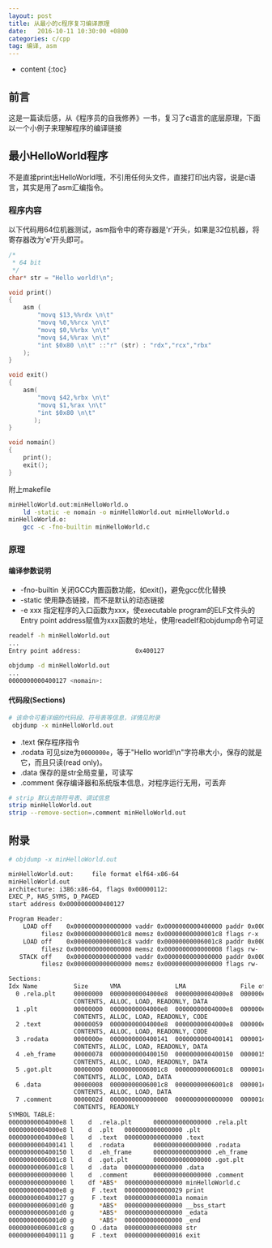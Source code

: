 ```yaml
---
layout: post
title: 从最小的c程序复习编译原理
date:   2016-10-11 10:30:00 +0800
categories: c/cpp 
tag: 编译, asm
---
```


* content
{:toc}

## 前言
这是一篇读后感，从《程序员的自我修养》一书，复习了c语言的底层原理，下面以一个小例子来理解程序的编译链接

## 最小HelloWorld程序
不是直接print出HelloWorld哦，不引用任何头文件，直接打印出内容，说是c语言，其实是用了asm汇编指令。
### 程序内容
以下代码用64位机器测试，asm指令中的寄存器是'r'开头，如果是32位机器，将寄存器改为'e'开头即可。

~~~ c
/*
 * 64 bit
 */
char* str = "Hello world!\n";

void print()
{
    asm ( 
	    "movq $13,%%rdx \n\t"
	    "movq %0,%%rcx \n\t"
	    "movq $0,%%rbx \n\t"
	    "movq $4,%%rax \n\t"
	    "int $0x80 \n\t" ::"r" (str) : "rdx","rcx","rbx"
	);
}

void exit()
{
    asm(
	    "movq $42,%rbx \n\t"
	    "movq $1,%rax \n\t"
	    "int $0x80 \n\t"
       );
}

void nomain()
{
    print();
    exit();
}
~~~



附上makefile

~~~ bash
minHelloWorld.out:minHelloWorld.o
	ld -static -e nomain -o minHelloWorld.out minHelloWorld.o
minHelloWorld.o:
	gcc -c -fno-builtin minHelloWorld.c
~~~

### 原理
#### 编译参数说明
- -fno-builtin 关闭GCC内置函数功能，如exit()，避免gcc优化替换
- -static 使用静态链接，而不是默认的动态链接
- -e xxx 指定程序的入口函数为xxx，使executable program的ELF文件头的Entry point address赋值为xxx函数的地址，使用readelf和objdump命令可证

~~~ bash
readelf -h minHelloWorld.out
...
Entry point address:               0x400127

objdump -d minHelloWorld.out
...
0000000000400127 <nomain>:
~~~

#### 代码段(Sections)

~~~ bash
# 该命令可看详细的代码段、符号表等信息，详情见附录
 objdump -x minHelloWorld.out
~~~

- .text 保存程序指令
- .rodata 可见size为`0000000e`，等于"Hello world!\n"字符串大小，保存的就是它，而且只读(read only)。
- .data 保存的是str全局变量，可读写
- .comment 保存编译器和系统版本信息，对程序运行无用，可丢弃

~~~ bash
# strip 默认去除符号表、调试信息
strip minHelloWorld.out
strip --remove-section=.comment minHelloWorld.out
~~~


## 附录

~~~ bash
# objdump -x minHelloWorld.out

minHelloWorld.out:     file format elf64-x86-64
minHelloWorld.out
architecture: i386:x86-64, flags 0x00000112:
EXEC_P, HAS_SYMS, D_PAGED
start address 0x0000000000400127

Program Header:
    LOAD off    0x0000000000000000 vaddr 0x0000000000400000 paddr 0x0000000000400000 align 2**21
         filesz 0x00000000000001c8 memsz 0x00000000000001c8 flags r-x
    LOAD off    0x00000000000001c8 vaddr 0x00000000006001c8 paddr 0x00000000006001c8 align 2**21
         filesz 0x0000000000000008 memsz 0x0000000000000008 flags rw-
   STACK off    0x0000000000000000 vaddr 0x0000000000000000 paddr 0x0000000000000000 align 2**3
         filesz 0x0000000000000000 memsz 0x0000000000000000 flags rw-

Sections:
Idx Name          Size      VMA               LMA               File off  Algn
  0 .rela.plt     00000000  00000000004000e8  00000000004000e8  000000e8  2**3
                  CONTENTS, ALLOC, LOAD, READONLY, DATA
  1 .plt          00000000  00000000004000e8  00000000004000e8  000000e8  2**2
                  CONTENTS, ALLOC, LOAD, READONLY, CODE
  2 .text         00000059  00000000004000e8  00000000004000e8  000000e8  2**2
                  CONTENTS, ALLOC, LOAD, READONLY, CODE
  3 .rodata       0000000e  0000000000400141  0000000000400141  00000141  2**0
                  CONTENTS, ALLOC, LOAD, READONLY, DATA
  4 .eh_frame     00000078  0000000000400150  0000000000400150  00000150  2**3
                  CONTENTS, ALLOC, LOAD, READONLY, DATA
  5 .got.plt      00000000  00000000006001c8  00000000006001c8  000001c8  2**3
                  CONTENTS, ALLOC, LOAD, DATA
  6 .data         00000008  00000000006001c8  00000000006001c8  000001c8  2**3
                  CONTENTS, ALLOC, LOAD, DATA
  7 .comment      0000002d  0000000000000000  0000000000000000  000001d0  2**0
                  CONTENTS, READONLY
SYMBOL TABLE:
00000000004000e8 l    d  .rela.plt      0000000000000000 .rela.plt
00000000004000e8 l    d  .plt   0000000000000000 .plt
00000000004000e8 l    d  .text  0000000000000000 .text
0000000000400141 l    d  .rodata        0000000000000000 .rodata
0000000000400150 l    d  .eh_frame      0000000000000000 .eh_frame
00000000006001c8 l    d  .got.plt       0000000000000000 .got.plt
00000000006001c8 l    d  .data  0000000000000000 .data
0000000000000000 l    d  .comment       0000000000000000 .comment
0000000000000000 l    df *ABS*  0000000000000000 minHelloWorld.c
00000000004000e8 g     F .text  0000000000000029 print
0000000000400127 g     F .text  000000000000001a nomain
00000000006001d0 g       *ABS*  0000000000000000 __bss_start
00000000006001d0 g       *ABS*  0000000000000000 _edata
00000000006001d0 g       *ABS*  0000000000000000 _end
00000000006001c8 g     O .data  0000000000000008 str
0000000000400111 g     F .text  0000000000000016 exit

~~~
